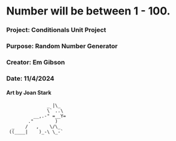 # Number will be between 1 - 100.

### Project: Conditionals Unit Project
### Purpose: Random Number Generator
### Creator: Em Gibson
### Date: 11/4/2024

#### Art by Joan Stark

                   _ |\_
                   \` ..\
              __,.-" =__Y=
            ."        )
      _    /   ,    \/\_
     ((____|    )_-\ \_-`
